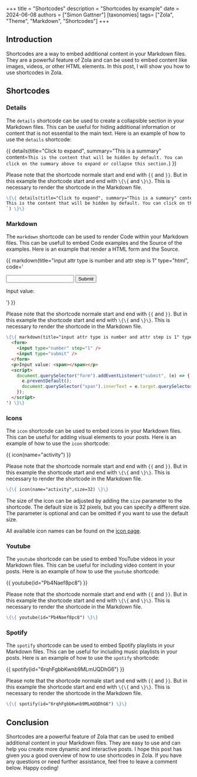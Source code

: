 +++
title = "Shortcodes"
description = "Shortcodes by example"
date = 2024-06-08
authors = ["Simon Gattner"]
[taxonomies]
tags= ["Zola", "Theme", "Markdown", "Shortcodes"]
+++

## Introduction

Shortcodes are a way to embed additional content in your Markdown files. They are a powerful feature of Zola and can be used to embed content like images, videos, or other HTML elements. In this post, I will show you how to use shortcodes in Zola.

## Shortcodes

### Details

The `details` shortcode can be used to create a collapsible section in your Markdown files. This can be useful for hiding additional information or content that is not essential to the main text. Here is an example of how to use the `details` shortcode:

{{ details(title="Click to expand", summary="This is a summary" content=`
This is the content that will be hidden by default. You can click on the summary above to expand or collapse this section.
`) }}

Please note that the shortcode normale start and end with `{{` and `}}`. But in this example the shortcode start and end with `\{\{` and `\}\}`. This is necessary to render the shortcode in the Markdown file.

```md
\{\{ details(title="Click to expand", summary="This is a summary" content=`
This is the content that will be hidden by default. You can click on the summary above to expand or collapse this section.
`) \}\}
```

### Markdown

The `markdown` shortcode can be used to render Code within your Markdown files. This can be usefull to embed Code examples and the Source of the examples. Here is an example that render a HTML form and the Source.

{{ markdown(title="input attr type is number and attr step is 1" type="html", code='
  <form>
    <input type="number" step="1" />
    <input type="submit" />
  </form>
  <p>Input value: <span></span></p>
  <script>
    document.querySelector("form").addEventListener("submit", (e) => {
      e.preventDefault();
      document.querySelector("span").innerText = e.target.querySelector("input").value;
    });
  </script>
') }}

Please note that the shortcode normale start and end with `{{` and `}}`. But in this example the shortcode start and end with `\{\{` and `\}\}`. This is necessary to render the shortcode in the Markdown file.

```md
\{\{ markdown(title="input attr type is number and attr step is 1" type="html", code='
  <form>
    <input type="number" step="1" />
    <input type="submit" />
  </form>
  <p>Input value: <span></span></p>
  <script>
    document.querySelector("form").addEventListener("submit", (e) => {
      e.preventDefault();
      document.querySelector("span").innerText = e.target.querySelector("input").value;
    });
  </script>
') \}\}
```

### Icons

The `icon` shortcode can be used to embed icons in your Markdown files. This can be useful for adding visual elements to your posts. Here is an example of how to use the `icon` shortcode:

{{ icon(name="activity") }}

Please note that the shortcode normale start and end with `{{` and `}}`. But in this example the shortcode start and end with `\{\{` and `\}\}`. This is necessary to render the shortcode in the Markdown file.

```md
\{\{ icon(name="activity",size=32) \}\}
```

The size of the icon can be adjusted by adding the `size` parameter to the shortcode. The default size is 32 pixels, but you can specify a different size. The parameter is optional and can be omitted if you want to use the default size.

All available icon names can be found on the [icon page](@/posts/icons.md).

### Youtube

The `youtube` shortcode can be used to embed YouTube videos in your Markdown files. This can be useful for including video content in your posts. Here is an example of how to use the `youtube` shortcode:

{{ youtube(id="Pb4Naef8pc8") }}

Please note that the shortcode normale start and end with `{{` and `}}`. But in this example the shortcode start and end with `\{\{` and `\}\}`. This is necessary to render the shortcode in the Markdown file.

```md
\{\{ youtube(id="Pb4Naef8pc8") \}\}
```

### Spotify

The `spotify` shortcode can be used to embed Spotify playlists in your Markdown files. This can be useful for including music playlists in your posts. Here is an example of how to use the `spotify` shortcode:

{{ spotify(id="6rqhFgbbKwnb9MLmUQDhG6") }}

Please note that the shortcode normale start and end with `{{` and `}}`. But in this example the shortcode start and end with `\{\{` and `\}\}`. This is necessary to render the shortcode in the Markdown file.

```md
\{\{ spotify(id="6rqhFgbbKwnb9MLmUQDhG6") \}\}
```

## Conclusion

Shortcodes are a powerful feature of Zola that can be used to embed additional content in your Markdown files. They are easy to use and can help you create more dynamic and interactive posts. I hope this post has given you a good overview of how to use shortcodes in Zola. If you have any questions or need further assistance, feel free to leave a comment below. Happy coding! 

